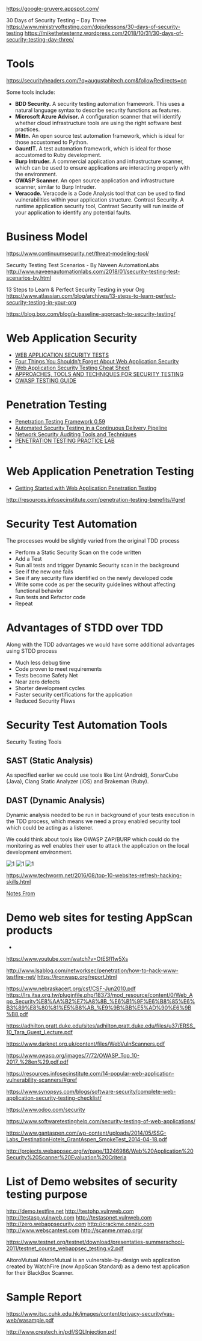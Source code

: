 https://google-gruyere.appspot.com/

30 Days of Security Testing – Day Three
https://www.ministryoftesting.com/dojo/lessons/30-days-of-security-testing
https://mikethetesternz.wordpress.com/2018/10/31/30-days-of-security-testing-day-three/

# Tools

https://securityheaders.com/?q=augustahitech.com&followRedirects=on

Some tools include:

* **BDD Security.** A security testing automation framework. This uses a natural language syntax to describe security functions as features.
* **Microsoft Azure Advisor.** A configuration scanner that will identify whether cloud infrastructure tools are using the right software best practices.
* **Mittn.** An open source test automation framework, which is ideal for those accustomed to Python.
* **GauntIT.** A test automation framework, which is ideal for those accustomed to Ruby development.
* **Burp Intruder.** A commercial application and infrastructure scanner, which can be used to ensure applications are interacting properly with the environment.
* **OWASP Scanner.** An open source application and infrastructure scanner, similar to Burp Intruder.
* **Veracode.** Veracode is a Code Analysis tool that can be used to find vulnerabilities within your application structure.
Contrast Security. A runtime application security tool, Contrast Security will run inside of your application to identify any potential faults.


# Business Model
https://www.continuumsecurity.net/threat-modeling-tool/

Security Testing Test Scenarios - By Naveen AutomationLabs
http://www.naveenautomationlabs.com/2018/01/security-testing-test-scenarios-by.html


13 Steps to Learn & Perfect Security Testing in your Org
https://www.atlassian.com/blog/archives/13-steps-to-learn-perfect-security-testing-in-your-org


https://blog.box.com/blog/a-baseline-approach-to-security-testing/

# Web Application Security
* [WEB APPLICATION SECURITY TESTS](http://www.amanhardikar.com/mindmaps/webapptest.html)
* [Four Things You Shouldn't Forget About Web Application Security](http://www.ehacking.net/2016/05/4-things-not-to-forget-web-application-security.html)
* [Web Application Security Testing Cheat Sheet](https://www.owasp.org/index.php/Web_Application_Security_Testing_Cheat_Sheet)
* [APPROACHES, TOOLS AND TECHNIQUES FOR SECURITY TESTING](http://www.3pillarglobal.com/insights/approaches-tools-techniques-for-security-testing)
* [OWASP TESTING GUIDE](https://www.owasp.org/images/5/56/OWASP_Testing_Guide_v3.pdf)

# Penetration Testing
* [Penetration Testing Framework 0.59](http://www.vulnerabilityassessment.co.uk/Penetration%20Test.html)
* [Automated Security Testing in a Continuous Delivery Pipeline](http://devops.com/2015/04/06/automated-security-testing-continuous-delivery-pipeline/)
* [Network Security Auditing Tools and Techniques](http://www.ciscopress.com/articles/article.asp?p=1606900&seqNum=4)
* [PENETRATION TESTING PRACTICE LAB](https://www.amanhardikar.com/mindmaps/Practice.html)
* 
# Web Application Penetration Testing
* [Getting Started with Web Application Penetration Testing](http://www.softwaretestinghelp.com/getting-started-with-web-application-penetration-testing/)

http://resources.infosecinstitute.com/penetration-testing-benefits/#gref

# Security Test Automation

The processes would be slightly varied from the original TDD process
* Perform a Static Security Scan on the code written
* Add a Test
* Run all tests and trigger Dynamic Security scan in the background
* See if the new one fails
* See if any security flaw identified on the newly developed code
* Write some code as per the security guidelines without affecting functional behavior
* Run tests and Refactor code
* Repeat

# Advantages of STDD over TDD
Along with the TDD advantages we would have some additional advantages using STDD process
* Much less debug time
* Code proven to meet requirements
* Tests become Safety Net
* Near zero defects
* Shorter development cycles
* Faster security certifications for the application
* Reduced Security Flaws


# Security Test Automation Tools 

Security Testing Tools

## SAST (Static Analysis)

As specified earlier we could use tools like Lint (Android), SonarCube (Java), Clang Static Analyzer (iOS) and Brakeman (Ruby).

## DAST (Dynamic Analysis)

Dynamic analysis needed to be run in background of your tests execution in the TDD process, which means we need a proxy enabled security tool which could be acting as a listener.

We could think about tools like OWASP ZAP/BURP which could do the monitoring as well enables their user to attack the application on the local development environment.

![1](https://media.licdn.com/mpr/mpr/AAEAAQAAAAAAAAeDAAAAJGRmYmFkNGUxLWQwZjktNGViNS1hYThmLTNlZTY3ZDFlNzNmMw.png)
![1](https://media.licdn.com/mpr/mpr/AAEAAQAAAAAAAAdEAAAAJDYzNzI4NjJhLTJlYmQtNDM1Mi04NjM2LTgxMjkyZmY2OTEwOA.png)
![1](https://media.licdn.com/mpr/mpr/AAEAAQAAAAAAAAlhAAAAJGUxOTIzYmJiLTMyOWQtNDQyNi1iNWFlLTk4MTMzZjA3ODZkNg.png)

https://www.techworm.net/2016/08/top-10-websites-refresh-hacking-skills.html

[Notes From](https://www.linkedin.com/pulse/security-test-driven-development-stdd-surendran-ethiraj)



# Demo web sites for testing AppScan products
* [](https://www-01.ibm.com/support/docview.wss?uid=swg21288823)


https://www.youtube.com/watch?v=OtESfl1w5Xs

http://www.lsablog.com/networksec/penetration/how-to-hack-www-testfire-net/
https://ironwasp.org/report.html

https://www.nebraskacert.org/csf/CSF-Jun2010.pdf
https://lrs.itsa.org.tw/pluginfile.php/18373/mod_resource/content/0/Web_App_Security%E8%AA%B2%E7%A8%8B_%E6%B1%9F%E6%B8%85%E6%B3%89%E8%80%81%E5%B8%AB_%E9%9B%BB%E5%AD%90%E6%9B%B8.pdf

https://adhilton.pratt.duke.edu/sites/adhilton.pratt.duke.edu/files/u37/ERSS_10_Tara_Guest_Lecture.pdf

https://www.darknet.org.uk/content/files/WebVulnScanners.pdf


https://www.owasp.org/images/7/72/OWASP_Top_10-2017_%28en%29.pdf.pdf

https://resources.infosecinstitute.com/14-popular-web-application-vulnerability-scanners/#gref


https://www.synopsys.com/blogs/software-security/complete-web-application-security-testing-checklist/

https://www.odoo.com/security


https://www.softwaretestinghelp.com/security-testing-of-web-applications/

https://www.gantaspen.com/wp-content/uploads/2014/05/SSG-Labs_DestinationHotels_GrantAspen_SmokeTest_2014-04-18.pdf


http://projects.webappsec.org/w/page/13246986/Web%20Application%20Security%20Scanner%20Evaluation%20Criteria


# List of Demo websites of security testing purpose
http://demo.testfire.net
http://testphp.vulnweb.com
http://testasp.vulnweb.com
http://testaspnet.vulnweb.com
http://zero.webappsecurity.com
http://crackme.cenzic.com
http://www.webscantest.com
http://scanme.nmap.org/


https://www.testnet.org/testnet/download/presentaties-summerschool-2011/testnet_course_webappsec_testing.v2.pdf


AltoroMutual
AltoroMutual is an vulnerable-by-design web application created by WatchFire (now AppScan Standard) as a demo test application for their BlackBox Scanner.

# Sample Report
https://www.itsc.cuhk.edu.hk/images/content/privacy-security/vas-web/wasample.pdf


http://www.crestech.in/pdf/SQLInjection.pdf

